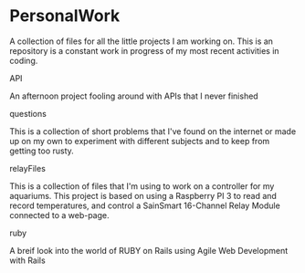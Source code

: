 # PersonalWork
A collection of files for all the little projects I am working on. This is an repository is a constant work in progress of my most recent activities in coding.

API

An afternoon project fooling around with APIs that I never finished

questions

This is a collection of short problems that I've found on the internet or made up on my own to experiment with different subjects and to keep from getting too rusty.

relayFiles

This is a collection of files that I'm using to work on a controller for my aquariums. This project is based on using a Raspberry PI 3 to read and record temperatures, and control a SainSmart 16-Channel Relay Module connected to a web-page.  

ruby

A breif look into the world of RUBY on Rails using Agile Web Development with Rails
